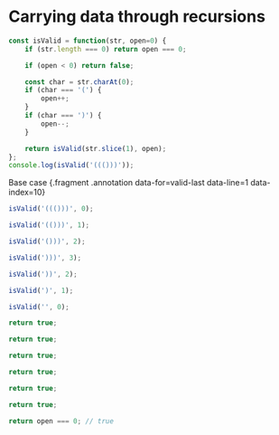 # Carrying data through recursions

<div class="row small">
<div class="cell-3">

```js
const isValid = function(str, open=0) {
    if (str.length === 0) return open === 0;

    if (open < 0) return false;

    const char = str.charAt(0);
    if (char === '(') {
        open++;
    }
    if (char === ')') {
        open--;
    }

    return isValid(str.slice(1), open);
};
console.log(isValid('((()))'));
```

Base case {.fragment .annotation data-for=valid-last data-line=1 data-index=10}

</div>
<div class="cell-3">

<div class="row">
<div class="cell-3">

```js {.fragment data-index=1 #valid-first}
isValid('((()))', 0);
```

```js {.fragment data-index=2 .nudge-l-1}
isValid('(()))', 1);
```

```js {.fragment data-index=3 .nudge-l-2}
isValid('()))', 2);
```

```js {.fragment data-index=4 .nudge-l-3}
isValid(')))', 3);
```

```js {.fragment data-index=6 .nudge-l-4}
isValid('))', 2);
```

```js {.fragment data-index=7 .nudge-l-5}
isValid(')', 1);
```

```js {.fragment data-index=9 .nudge-l-6 #valid-last}
isValid('', 0);
```

<div class="fragment line line-arrow-end" data-from="valid-first" data-to="valid-last" data-index="11"></div>

</div>
<div class="cell-2">

```js {.fragment data-index=13 #valid-last-return}
return true;
```

```js {.fragment data-index=13 .nudge-r-1}
return true;
```

```js {.fragment data-index=13 .nudge-r-2}
return true;
```

```js {.fragment data-index=13 .nudge-r-3}
return true;
```

```js {.fragment data-index=13 .nudge-r-4}
return true;
```

```js {.fragment data-index=13 .nudge-r-5}
return true;
```

```js {.fragment data-index=12 .nudge-r-6 #valid-first-return}
return open === 0; // true
```

<div class="fragment line line-arrow-end" data-from="valid-first-return" data-to="valid-last-return" data-index="14"></div>

</div>
</div>
</div>
